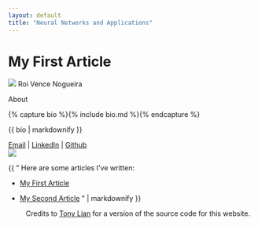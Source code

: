 ```yaml
---
layout: default
title: "Neural Networks and Applications"
---
```


# My First Article

<main role="main" class="container-sm" style="max-width: 1080px">
    <div class="row">
        <div class="col">
            <p class="h1 mt-5 page-title">
                <img class="profile-img-small d-md-none" src="{{ '/assets/profile.jpg' | relative_url }}" />
                <span style="clear: right">Roi Vence Nogueira</span>
            </p>
            <p class="h4 section-title" style="clear: right">About</p>
            {% capture bio %}{% include bio.md %}{% endcapture %}
            <p>{{ bio | markdownify }}</p>
            <a href="mailto:roi.vence@gmail.com">Email</a>    |    <a href="https://www.linkedin.com/in/roivence">LinkedIn</a>    |    <a href="https://github.com/RoidaVinci">Github</a>
        </div>
        <div class="col-auto d-none d-md-block">
            <img class="profile-img" src="{{ '/assets/profile.jpg' | relative_url }}" />
        </div>
    </div>

{{ "
Here are some articles I've written:

- [My First Article](articles/thesisnn.md)
- [My Second Article](articles/idis.md)
" | markdownify }}


    <footer class="footer">
        <div class="container-sm">
            <div class="row">
                <div class="col" style="text-align: center">
                    <span class="text-muted">
                        Credits to <a href="https://github.com/TonyLianLong/websitev2">Tony Lian</a> for a version of the source code for this website. 
                    </span>
                </div>
            </div>
        </div>
    </footer>
</main>
